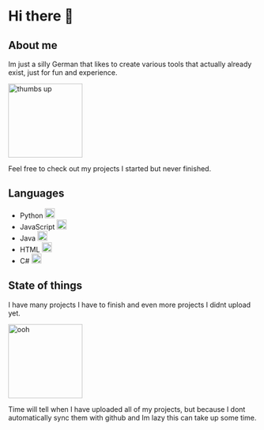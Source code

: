 # Hi there 👋

## About me
Im just a silly German that likes to create various tools that actually already exist, just for fun and experience.

<img src="https://bluemoji.io/cdn-proxy/646218c67da47160c64a84d5/64634bf644ea290c3bbf033f_86.png" alt="thumbs up" width="150"/>

Feel free to check out my projects I started but never finished.

## Languages
- Python <img width="20" alt="python" src="https://github.com/jvietman/jvietman/assets/77661493/8ac8cf01-c448-4236-9aa8-a6e41402c5a1">
- JavaScript <img width="20" alt="javascript" src="https://github.com/jvietman/jvietman/assets/77661493/e1d5f339-f60e-447f-9b2d-44732811063c">
- Java <img width="20" alt="java" src="https://github.com/jvietman/jvietman/assets/77661493/049d6844-b3a0-448e-85f1-b605b4dcf8e5">
- HTML <img width="20" alt="html" src="https://github.com/jvietman/jvietman/assets/77661493/31527912-057f-46fe-860c-14b8e40b2115">
- C# <img width="20" alt="csharp" src="https://github.com/jvietman/jvietman/assets/77661493/9abb9d53-9546-4df9-8edd-56fbbaf526c2">

## State of things
I have many projects I have to finish and even more projects I didnt upload yet.

<img src="https://bluemoji.io/cdn-proxy/646218c67da47160c64a84d5/66b3e58387f7cb984dde9eb7_92.png" alt="ooh" width="150"/>

Time will tell when I have uploaded all of my projects, but because I dont automatically sync them with github and Im lazy this can take up some time.
